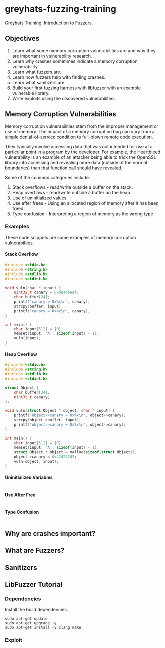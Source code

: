 # greyhats-fuzzing-training

Greyhats Training: Introduction to Fuzzers.

## Objectives

1. Learn what some memory corruption vulnerabilities are and why they are important in vulnerability
   research.
2. Learn why crashes sometimes indicate a memory corruption vulnerability.
3. Learn what fuzzers are.
4. Learn how fuzzers help with finding crashes.
5. Learn what sanitizers are.
6. Build your first fuzzing harness with libfuzzer with an example vulnerable library.
7. Write exploits using the discovered vulnerabilities.

## Memory Corruption Vulnerabilities

Memory corruption vulnerabilities stem from the improper management or use of memory. The impact of
a memory corruption bug can vary from a simple denial-of-service condition to full-blown remote
code execution.

They typically involve accessing data that was not intended for use at a particular point in a
program by the developer. For example, the Heartbleed vulnerability is an example of an attacker
being able to trick the OpenSSL library into accessing and revealing more data (outside of the
normal boundaries) than that function call should have revealed.

Some of the common categories include:

1. Stack overflows - read/write outside a buffer on the stack.
2. Heap overflows - read/write outside a buffer on the heap.
3. Use of uninitialized values
4. Use after frees - Using an allocated region of memory after it has been freed.
5. Type confusion - Interpreting a region of memory as the wrong type

### Examples

These code snippets are some examples of memory corruption vulnerabilties.

#### Stack Overflow

```c
#include <stdio.h>
#include <string.h>
#include <stdlib.h>
#include <stdint.h>

void vuln(char * input) {
    uint32_t canary = 0xdeadbeef;
    char buffer[24];
    printf("canary = 0x%x\n", canary);
    strcpy(buffer, input);
    printf("canary = 0x%x\n", canary);
}

int main() {
    char input[512] = {0};
    memset(input, 'A', sizeof(input) - 1);
    vuln(input);
}
```

#### Heap Overflow

```c
#include <stdio.h>
#include <string.h>
#include <stdlib.h>
#include <stdint.h>

struct Object {
    char buffer[24];
    uint32_t canary;
};

void vuln(struct Object * object, char * input) {
    printf("object->canary = 0x%x\n", object->canary);
    strcpy(object->buffer, input);
    printf("object->canary = 0x%x\n", object->canary);
}

int main() {
    char input[512] = {0};
    memset(input, 'A', sizeof(input) - 1);
    struct Object * object = malloc(sizeof(struct Object));
    object->canary = 0x42424242;
    vuln(object, input);
}
```

#### Uninitialized Variables

```c
```

#### Use After Free

```c
```

#### Type Confusion

```c
```

## Why are crashes important?

## What are Fuzzers?

## Sanitizers

## LibFuzzer Tutorial

### Dependencies

Install the build dependencies.

```
sudo apt-get update
sudo apt-get upgrade -y
sudo apt-get install -y clang make
```

### Exploit
